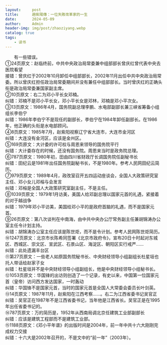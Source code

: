 ```yaml
---
layout:     post
title:      趙紫陽傳：一位失敗改革家的一生
date:       2024-05-09
author:     Admin
header-img: img/post/zhaoziyang.webp
catalog: true
tags:
    - 读书
---
```

&emsp;&emsp;有一些错误。
<br>
①24页原文：赵临终前，中共中央政治局常委兼中组部部长曾庆红曾代表中央去医院看望
<br>
接错：曾庆红于2002年10月卸任中组部部长，2002年11月出任中共中央政治局常委。所以曾庆红担任政治局常委期间并没有兼任中组部部长。当时曾庆红的正确头衔是政治局常委兼国家副主席。
<br>
②10页原文：右二为邓小平长女邓楠。
<br>
纠错：邓楠不是邓小平长女，邓小平长女是邓林，邓楠是邓小平次女。
<br>
③13页原文：1986年4月，国务院副总理李鹏、水电部副部长兼三峡省筹备小组组长李伯宁
<br>
纠错：1986年李伯宁不是现任的副部长，李伯宁在1984年卸任副部长。在1986年，他正确的头衔是水电部顾问。
<br>
④8页原文：1985年7月，赵紫阳视察辽宁省大连市，大连市金河区
<br>
纠错：大连没有金河区，应该是金州区。
<br>
⑤169页原文：大计委的许可权与周恩来领导的国务院平行
<br>
纠错：大计委存在的时候，还没有国务院。周恩来当时是政务院总理。
<br>
⑥787页原文：1980年初，田由四川省财政厅长调国务院任副秘书长
<br>
纠错：田纪云是1981年出任国务院副秘书长，不是1980年。参考人民网田纪云简历。
<br>
⑦979页原文：1989年4月，政改室召开五四运动座谈会，全国人大政策研究室主任、邓小女儿邓榕与会发言
<br>
纠错：邓榕是全国人大政策研究室副主任，不是主任。
<br>
⑧1039页原文：1979年1月访美，美国人给邓副总理以国家元首的礼遇，紧接着的对于越战争
<br>
纠错：1979年邓小平访美，美国给邓小平的是政府首脑的礼遇，而不是国家元首。
<br>
⑨26页原文：第八次谈判在中南海，由中共中央办公厅常务副主任兼胡锦涛办公室主任令计划主持。
<br>
纠错：胡锦涛办公室主任应该是陈世炬，而不是令计划。参考人民网陈世炬简历。
<br>
⑩1247页原文：北京市长陈希同签署《北京市政府令》，宣布20日十时起对东城区、西城区、崇文区、宣武区、石景山区、海淀区、朝阳区实行戒严……
<br>
纠错：此处遗漏丰台区
<br>
⑪第27页原文：一些老人如原国务院秘书长、中央财经领导小组副组长杜星垣也托人带话给赵家子女
<br>
纠错：杜星垣并不是中央财经领导小组副组长，他是中央财经领导小组秘书长。
<br>
⑫1053页原文：华国锋的出访则创造了一个记录，有史以来，中国第一位国家元首（皇帝）访问西方发达国家，一时轰动
<br>
纠错：华国锋不是国家元首，当时的国家元首是全国人大常委会委员长叶剑英。
<br>
⑬14页原文：1987年11月，赵紫阳在江西考察……。右二为江西省委书记吴官正
<br>
纠错：吴官正在1987年不是江西省委书记，当年他是江西省长。吴官正是在1995年出任省委书记的。
<br>
⑭787页原文：万的简历是，1952年从西南局调北京任建筑工业部副部长
<br>
纠错：应该是建筑工程部而不是建筑工业部。
<br>
⑮1188页原文：《邓小平年谱》的出版时间是2004年，前一年中共十六大刚刚完成权力交接
<br>
纠错：十六大是2002年召开的，不是文中的“前一年”（2003年）。